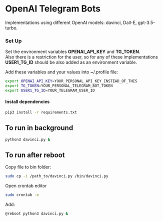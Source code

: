 # OpenAI Telegram Bots

Implementations using different OpenAI models: davinci, Dall-E, gpt-3.5-turbo.

### Set Up

Set the environment variables **OPENAI_API_KEY** and **TG_TOKEN**. <br>
Also there is a restriction for the user, so for any of these implementations **USER1_TG_ID** should be also added as an environment variable.

Add these variables and your values into ~/.profile file:

```sh
export OPENAI_API_KEY=YOUR_PERSONAL_API_KEY_INSTEAD_OF_THIS
export TG_TOKEN=YOUR_PERSONAL_TELEGRAM_BOT_TOKEN
export USER1_TG_ID=YOUR_TELEGRAM_USER_ID
```

#### Install dependencies

```sh
pip3 install -r requirements.txt
```

## To run in background

```sh
python3 davinci.py &
```

## To run after reboot

Copy file to bin folder:

```sh
sudo cp -i /path_to/davinci.py /bin/davinci.py
```

Open crontab editor

```sh
sudo crontab -e
```

Add:

```sh
@reboot python3 davinci.py &
```
